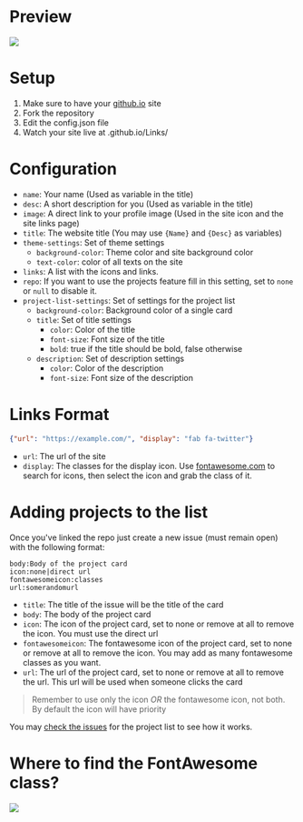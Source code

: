 # Preview
![](https://i.imgur.com/7Ua1buQ.png)

# Setup
1. Make sure to have your [github.io](https://pages.github.com) site
2. Fork the repository
3. Edit the config.json file
4. Watch your site live at <githubusername>.github.io/Links/

# Configuration
- `name`: Your name (Used as variable in the title)
- `desc`: A short description for you (Used as variable in the title)
- `image`: A direct link to your profile image (Used in the site icon and the site links page)
- `title`: The website title (You may use `{Name}` and `{Desc}` as variables)
- `theme-settings`: Set of theme settings
  - `background-color`: Theme color and site background color
  - `text-color`: color of all texts on the site
- `links`: A list with the icons and links.
- `repo`: If you want to use the projects feature fill in this setting, set to `none` or `null` to disable it.
- `project-list-settings`: Set of settings for the project list
  - `background-color`: Background color of a single card
  - `title`: Set of title settings
    - `color`: Color of the title
    - `font-size`: Font size of the title
    - `bold`: true if the title should be bold, false otherwise
  - `description`: Set of description settings
    - `color`: Color of the description
    - `font-size`: Font size of the description
# Links Format
```json
{"url": "https://example.com/", "display": "fab fa-twitter"}
```
- `url`: The url of the site
- `display`: The classes for the display icon. Use [fontawesome.com](https://fontawesome.com/) to search for icons, then select the icon and grab the class of it.

# Adding projects to the list
Once you've linked the repo just create a new issue (must remain open) with the following format:
```
body:Body of the project card
icon:none|direct url
fontawesomeicon:classes
url:somerandomurl
```
- `title`: The title of the issue will be the title of the card
- `body`: The body of the project card
- `icon`: The icon of the project card, set to none or remove at all to remove the icon. You must use the direct url
- `fontawesomeicon`: The fontawesome icon of the project card, set to none or remove at all to remove the icon. You may add as many fontawesome classes as you want.
- `url`: The url of the project card, set to none or remove at all to remove the url. This url will be used when someone clicks the card

> Remember to use only the icon _OR_ the fontawesome icon, not both. By default the icon will have priority

You may [check the issues](https://github.com/FranciscoSolisMat/Links/issues) for the project list to see how it works.

# Where to find the FontAwesome class?
![](https://i.imgur.com/D8CjZue.png)
